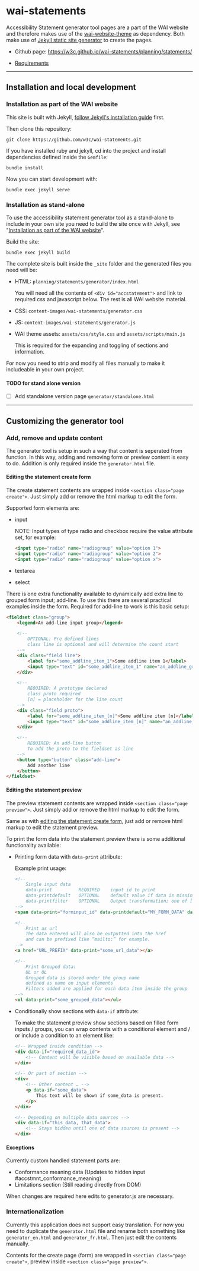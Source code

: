 # wai-statements

Accessibility Statement generator tool pages are a part of the WAI website and therefore makes use of the [wai-website-theme](https://github.com/w3c/wai-website-theme) as dependency. Both make use of [Jekyll static site generator](https://jekyllrb.com/) to create the pages.

- Github page: https://w3c.github.io/wai-statements/planning/statements/

- [Requirements](https://www.w3.org/WAI/EO/wiki/Accessibility_Statements_Requirements)

---

## Installation and local development

### Installation as part of the WAI website

This site is built with Jekyll, [follow Jekyll's installation guide](https://jekyllrb.com/docs/) first.

Then clone this repository:
```
git clone https://github.com/w3c/wai-statements.git
```

If you have installed ruby and jekyll, cd into the project and install dependencies defined inside the `Gemfile`:

```
bundle install
```

Now you can start development with:

```
bundle exec jekyll serve
```


### Installation as stand-alone

To use the accessibility statement generator tool as a stand-alone to include in your own site you need to build the site once with Jekyll, see "[Installation as part of the WAI website](#installation-as-part-of-the-wai-website)".

Build the site:
```
bundle exec jekyll build
```

The complete site is built inside the `_site` folder and the generated files you need will be:

- HTML: `planning/statements/generator/index.html`

    You will need all the contents of `<div id="accstatement">` and link to required css and javascript below. The rest is all WAI website material.

- CSS: `content-images/wai-statements/generator.css`
- JS: `content-images/wai-statements/generator.js`
- WAI theme assets: `assets/css/style.css` and `assets/scripts/main.js`

    This is required for the expanding and toggling of sections and information.

For now you need to strip and modify all files manually to make it includeable in your own project.

#### TODO for stand alone version

- [ ] Add standalone version page `generator/standalone.html`



---

## Customizing the generator tool

### Add, remove and update content

The generator tool is setup in such a way that content is seperated from function. In this way, adding and removing form or preview content is easy to do. Addition is only required inside the `generator.html` file.

#### Editing the statement create form

The create statement contents are wrapped inside `<section class="page create">`. Just simply add or remove the html markup to edit the form.

Supported form elements are:
- input

  NOTE: Input types of type radio and checkbox require the value attribute set, for example:

  ```html
  <input type="radio" name="radiogroup" value="option 1">
  <input type="radio" name="radiogroup" value="option 2">
  <input type="radio" name="radiogroup" value="option x">
  ```

- textarea
- select

There is one extra functionality available to dynamically add extra line to grouped form input; add-line. To use this there are several practical examples inside the form. Required for add-line to work is this basic setup:

```html
<fieldset class="group">
    <legend>An add-line input group</legend>

    <!--
        OPTIONAL: Pre defined lines
        class line is optional and will determine the count start
    -->
    <div class="field line">
        <label for="some_addline_item_1">Some addline item 1</label>
        <input type="text" id="some_addline_item_1" name="an_addline_grouping_name" />
    </div>

    <!--
        REQUIRED: A prototype declared
        class proto required
        [n] = placeholder for the line count
    -->
    <div class="field proto">
        <label for="some_addline_item_[n]">Some addline item [n]</label>
        <input type="text" id="some_addline_item_[n]" name="an_addline_grouping_name" />
    </div>

    <!--
        REQUIRED: An add-line button
        To add the proto to the fieldset as line
    -->
    <button type="button" class="add-line">
        Add another line
    </button>
</fieldset>
```

#### Editing the statement preview

The preview statement contents are wrapped inside `<section class="page preview">`. Just simply add or remove the html markup to edit the form.

Same as with [editing the statement create form](#editing-the-statement-create-form), just add or remove html markup to edit the statement preview.

To print the form data into the statement preview there is some additional functionality available:

- Printing form data with `data-print` attribute:

    Example print usage:
    ```html
    <!--
        Single input data
        data-print          REQUIRED    input id to print
        data-printdefault   OPTIONAL    default value if data is missing or empty
        data-printfilter    OPTIONAL    Output transformation; one of [lowercase, capitalize]
    -->
    <span data-print="forminput_id" data-printdefault="MY_FORM_DATA" data-printfilter="lowercase, capitalize"></span>

    <!--
        Print as url
        The data entered will also be outputted into the href
        and can be prefixed like “mailto:” for example.
    -->
    <a href="URL_PREFIX" data-print="some_url_data"></a>

    <!--
        Print Grouped data:
        UL or OL
        Grouped data is stored under the group name
        defined as name on input elements
        Filters added are applied for each data item inside the group
    -->
    <ul data-print="some_grouped_data"></ul>
    ```

- Conditionally show sections with `data-if` attribute:

    To make the statement preview show sections based on filled form inputs / groups, you can wrap contents with a conditional element and / or include a condition to an element like:

    ```html
    <!-- Wrapped inside condition -->
    <div data-if="required_data_id">
        <!-- Content will be visible based on available data -->
    </div>

    <!-- Or part of section -->
    <div>
        <!-- Other content … -->
        <p data-if="some_data">
            This text will be shown if some_data is present.
        </p>
    </div>

    <!-- Depending on multiple data sources -->
    <div data-if="this_data, that_data">
        <!-- Stays hidden until one of data sources is present -->
    </div>
    ```

#### Exceptions

Currently custom handled statement parts are:

- Conformance meaning data (Updates to hidden input #accstmnt_conformance_meaning)
- Limitations section (Still reading directly from DOM)

When changes are required here edits to generator.js are necessary.


### Internationalization

Currently this application does not support easy translation. For now you need to duplicate the `generator.html` file and rename both something like `generator_en.html` and `generator_fr.html`. Then just edit the contents manually.

Contents for the create page (form) are wrapped in `<section class="page create">`, preview inside `<section class="page preview">`.
